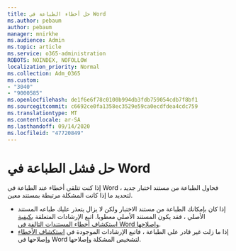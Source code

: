 ```yaml
---
title: حل أخطاء الطباعة في Word
ms.author: pebaum
author: pebaum
manager: mnirkhe
ms.audience: Admin
ms.topic: article
ms.service: o365-administration
ROBOTS: NOINDEX, NOFOLLOW
localization_priority: Normal
ms.collection: Adm_O365
ms.custom:
- "3040"
- "9000585"
ms.openlocfilehash: de1f6e6f78c0100b994db3fdb759054cdb7f8bf1
ms.sourcegitcommit: c6692ce0fa1358ec3529e59ca0ecdfdea4cdc759
ms.translationtype: MT
ms.contentlocale: ar-SA
ms.lasthandoff: 09/14/2020
ms.locfileid: "47720849"
---
```

# <a name="resolving-print-failures-in-word"></a>حل فشل الطباعة في Word

إذا كنت تتلقي أخطاء عند الطباعة في Word ، فحاول الطباعة من مستند اختبار جديد لتحديد ما إذا كانت المشكلة مرتبطة بمستند معين.

- إذا كان بإمكانك الطباعة من مستند الاختبار ولكن لا يزال يتعذر عليك طباعه المستند الأصلي ، فقد يكون المستند الأصلي معطوبا. اتبع الإرشادات المتعلقة [بكيفية استكشاف أخطاء المستندات التالفة في Word وإصلاحها](https://docs.microsoft.com/office/troubleshoot/word/damaged-documents-in-word#update-microsoft-office-and-windows).
- إذا ما زلت غير قادر علي الطباعة ، فاتبع الإرشادات الموجودة في [استكشاف الأخطاء](https://docs.microsoft.com/office/troubleshoot/word/print-failures-in-word) وإصلاحها في Word لتشخيص المشكلة وإصلاحها.